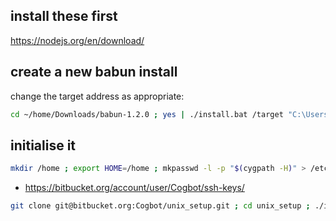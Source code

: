 ## install these first ##

https://nodejs.org/en/download/

## create a new babun install ##

change the target address as appropriate:

```bash
cd ~/home/Downloads/babun-1.2.0 ; yes | ./install.bat /target "C:\Users\[username]\babun"
```

## initialise it ##

```bash
mkdir /home ; export HOME=/home ; mkpasswd -l -p "$(cygpath -H)" > /etc/passwd ; babun install ; cd ~ ; mkdir .ssh ; yes | ssh-keygen -q -N "" -f ~/.ssh/id_rsa -t rsa -b 4096 -C "luke.avery@live.co.uk" ; sudo chmod 600 ~/.ssh/* ; cat ~/.ssh/id_rsa.pub
```

* https://bitbucket.org/account/user/Cogbot/ssh-keys/

```bash
git clone git@bitbucket.org:Cogbot/unix_setup.git ; cd unix_setup ; ./install.sh
```
